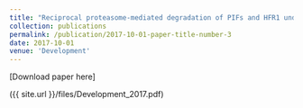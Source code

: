 ```yaml
---
title: "Reciprocal proteasome-mediated degradation of PIFs and HFR1 underlying photomorphogenic development in Arabidopsis"
collection: publications
permalink: /publication/2017-10-01-paper-title-number-3
date: 2017-10-01
venue: 'Development'
---
```


[Download paper here]  

({{ site.url }}/files/Development_2017.pdf)


